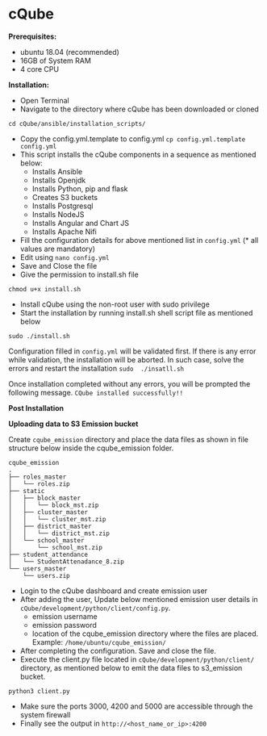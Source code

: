 <h1>cQube</h1>

<b>Prerequisites:</b>
- ubuntu 18.04 (recommended)
- 16GB of System RAM
- 4 core CPU

<b>Installation:</b>
- Open Terminal
- Navigate to the directory where cQube has been downloaded or cloned 
```
cd cQube/ansible/installation_scripts/
```
- Copy the config.yml.template to config.yml 
`cp config.yml.template config.yml`
- This script installs the cQube components in a sequence as mentioned below:
  - Installs Ansible
  - Installs Openjdk
  - Installs Python, pip and flask
  - Creates S3 buckets
  - Installs Postgresql
  - Installs NodeJS
  - Installs Angular and Chart JS
  - Installs Apache Nifi
- Fill the configuration details for above mentioned list in `config.yml` (* all values are mandatory)
- Edit using `nano config.yml`
- Save and Close the file
- Give the permission to install.sh file
```
chmod u+x install.sh
```
- Install cQube using the non-root user with sudo privilege
- Start the installation by running install.sh shell script file as mentioned below
```
sudo ./install.sh
```
Configuration filled in `config.yml` will be validated first. If there is any error while validation, the installation will be aborted. In such case, solve the errors and restart the installation `sudo  ./insatll.sh`

Once installation completed without any errors, you will be prompted the following message. 
```CQube installed successfully!!``` 


<b>Post Installation </b>

<b>Uploading data to S3 Emission bucket</b>

Create `cqube_emission` directory and place the data files as shown in file structure below inside the cqube_emission folder.

```
cqube_emission
.
├── roles_master
│   └── roles.zip
├── static
│   ├── block_master
│   │   └── block_mst.zip
│   ├── cluster_master
│   │   └── cluster_mst.zip
│   ├── district_master
│   │   └── district_mst.zip
│   └── school_master
│       └── school_mst.zip
├── student_attendance
│   └── StudentAttenadance_8.zip
└── users_master
    └── users.zip
```
- Login to the cQube dashboard and create emission user
- After adding the user, Update below mentioned emission user details in `cQube/development/python/client/config.py`.
  - emission username 
  - emission password
  - location of the cqube_emission directory where the files are placed. Example: `/home/ubuntu/cqube_emission/`
- After completing the configuration. Save and close the file.
- Execute the client.py file located in `cQube/development/python/client/` directory, as mentioned below to emit the data files to s3_emission bucket. 
```
python3 client.py
```
- Make sure the ports 3000, 4200 and 5000 are accessible through the system firewall
- Finally see the output in ```http://<host_name_or_ip>:4200```
